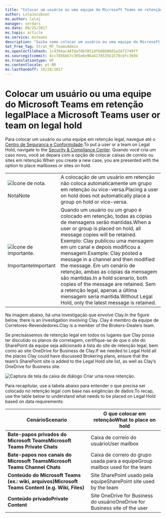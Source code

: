 ```yaml
---
title: "Colocar um usuário ou uma equipe do Microsoft Teams em retenção legal | Suporte da Microsoft"
author: LolaJacobsen
ms.author: lolaj
manager: serdars
ms.date: 09/25/2017
ms.topic: article
ms.service: msteams
description: "Saiba como colocar um usuário ou uma equipe do Microsoft Teams em retenção legal usando o Centro de Segurança e Conformidade, e saiba o que necessita de uma retenção legal com base nas exigências de dados."
Set_Free_Tag: Strat_MT_TeamsAdmin
ms.openlocfilehash: 1c4394ac48fdaf0bf851dfb80b00d1e2d72749ff
ms.sourcegitcommit: 8cc7856bb7c305e0e96a4178535b1570cbfc3694
ms.translationtype: HT
ms.contentlocale: pt-BR
ms.lasthandoff: 10/28/2017
---
```

<a name="place-a-microsoft-teams-user-or-team-on-legal-hold"></a><span data-ttu-id="75333-103">Colocar um usuário ou uma equipe do Microsoft Teams em retenção legal</span><span class="sxs-lookup"><span data-stu-id="75333-103">Place a Microsoft Teams user or team on legal hold</span></span>
==================================================

<span data-ttu-id="75333-104">Para colocar um usuário ou uma equipe em retenção legal, navegue até o [Centro de Segurança e Conformidade](https://go.microsoft.com/fwlink/?linkid=854628).</span><span class="sxs-lookup"><span data-stu-id="75333-104">To put a user or a team on Legal Hold, navigate to the [Security & Compliance Center](https://go.microsoft.com/fwlink/?linkid=854628).</span></span> <span data-ttu-id="75333-105">Quando você cria um caso novo, você se depara com a opção de colocar caixas de correio ou sites em retenção.</span><span class="sxs-lookup"><span data-stu-id="75333-105">When you create a new case, you are presented with the option to place mailboxes or sites on hold.</span></span>

|||
|---------|---------|
|![Ícone de nota.](media/Place_a_Microsoft_Teams_user_or_team_on_legal_hold_image1.png)<br></br> <span data-ttu-id="75333-107">Nota</span><span class="sxs-lookup"><span data-stu-id="75333-107">Note</span></span>     |<span data-ttu-id="75333-108">A colocação de um usuário em retenção não coloca automaticamente um grupo em retenção ou vice-versa.</span><span class="sxs-lookup"><span data-stu-id="75333-108">Placing a user on hold does not automatically place a group on hold or vice-versa.</span></span>         |
|![Ícone de importante.](media/Place_a_Microsoft_Teams_user_or_team_on_legal_hold_image2.png)<br></br> <span data-ttu-id="75333-110">Importante</span><span class="sxs-lookup"><span data-stu-id="75333-110">Important</span></span>     |<span data-ttu-id="75333-111">Quando um usuário ou um grupo é colocado em retenção, todas as cópias de mensagens serão mantidas.</span><span class="sxs-lookup"><span data-stu-id="75333-111">When a user or group is placed on hold, all message copies will be retained.</span></span> <span data-ttu-id="75333-112">Exemplo: Clay publicou uma mensagem em um canal e depois modificou a mensagem.</span><span class="sxs-lookup"><span data-stu-id="75333-112">Example: Clay posted a message in a channel and then modified the message.</span></span> <span data-ttu-id="75333-113">Em um cenário de retenção, ambas as cópias da mensagem são mantidas.</span><span class="sxs-lookup"><span data-stu-id="75333-113">In a hold scenario, both copies of the message are retained.</span></span> <span data-ttu-id="75333-114">Sem a retenção legal, apenas a última mensagem seria mantida.</span><span class="sxs-lookup"><span data-stu-id="75333-114">Without Legal Hold, only the latest message is retained.</span></span>         |

<span data-ttu-id="75333-115">Na imagem abaixo, há uma investigação que envolve Clay.</span><span class="sxs-lookup"><span data-stu-id="75333-115">In the figure below, there is an investigation involving Clay.</span></span> <span data-ttu-id="75333-116">Clay é membro da equipe de Corretores-Revendedores.</span><span class="sxs-lookup"><span data-stu-id="75333-116">Clay is a member of the Brokers-Dealers team.</span></span>

<span data-ttu-id="75333-117">Se precisássemos de retenção legal em todos os lugares que Clay possa ter discutido os planos de corretagem, certifique-se de que o site do SharePoint da equipe seja adicionado à lista do site de retenção legal, bem como ao site OneDrive for Business de Clay.</span><span class="sxs-lookup"><span data-stu-id="75333-117">If we needed to Legal Hold all the places Clay could have discussed Brokering plans, ensure that the team’s SharePoint site is added to the Legal Hold site list, as well as Clay’s OneDrive for Business site.</span></span>

![Captura de tela da caixa de diálogo Criar uma nova retenção.](media/Place_a_Microsoft_Teams_user_or_team_on_legal_hold_image3.png)

<span data-ttu-id="75333-119">Para recapitular, use a tabela abaixo para entender o que precisa ser colocado no retenção legal com base nas exigências de dados:</span><span class="sxs-lookup"><span data-stu-id="75333-119">To recap, use the table below to understand what needs to be placed on Legal Hold based on data requirements:</span></span>

|<span data-ttu-id="75333-120">Cenário</span><span class="sxs-lookup"><span data-stu-id="75333-120">Scenario</span></span>  |<span data-ttu-id="75333-121">O que colocar em retenção</span><span class="sxs-lookup"><span data-stu-id="75333-121">What to place on hold</span></span>  |
|---------|---------|
|<span data-ttu-id="75333-122">**Bate-papos privados do Microsoft Teams**</span><span class="sxs-lookup"><span data-stu-id="75333-122">**Microsoft Teams Private Chats**</span></span>     |<span data-ttu-id="75333-123">Caixa de correio do usuário</span><span class="sxs-lookup"><span data-stu-id="75333-123">User mailbox</span></span>         |
|<span data-ttu-id="75333-124">**Bate-papos nos canais do Microsoft Teams**</span><span class="sxs-lookup"><span data-stu-id="75333-124">**Microsoft Teams Channel Chats**</span></span>    |<span data-ttu-id="75333-125">Caixa de correio do grupo usada para a equipe</span><span class="sxs-lookup"><span data-stu-id="75333-125">Group mailbox used for the team</span></span>         |
|<span data-ttu-id="75333-126">**Conteúdo do Microsoft Teams (ex.: wiki, arquivos)**</span><span class="sxs-lookup"><span data-stu-id="75333-126">**Microsoft Teams Content (e.g. Wiki, Files)**</span></span>     |<span data-ttu-id="75333-127">Site SharePoint usado pela equipe</span><span class="sxs-lookup"><span data-stu-id="75333-127">SharePoint site used by the team</span></span>         |
|<span data-ttu-id="75333-128">**Conteúdo privado**</span><span class="sxs-lookup"><span data-stu-id="75333-128">**Private Content**</span></span>     |<span data-ttu-id="75333-129">Site OneDrive for Business do usuário</span><span class="sxs-lookup"><span data-stu-id="75333-129">OneDrive for Business site of the user</span></span>         |
